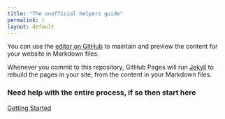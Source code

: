 ```yaml
---
title: "The unofficial helpers guide"
permalink: /
layout: default
---
```

You can use the [editor on GitHub](https://github.com/oli-ctrl/.md-website/edit/gh-pages/index.md) to maintain and preview the content for your website in Markdown files.

Whenever you commit to this repository, GitHub Pages will run [Jekyll](https://jekyllrb.com/) to rebuild the pages in your site, from the content in your Markdown files.

### Need help with the entire process, if so then start here

[Getting Started](/getting_sidequest.md/)





<script> const num = Math.round(Math.random() * 10000000); document.getElementById("contributors-im").src += `&${num}`; </script>
